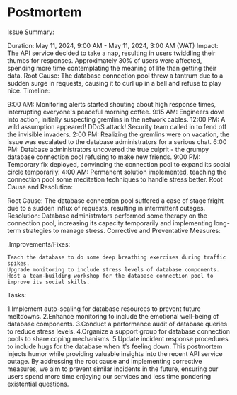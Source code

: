 # Postmortem
Issue Summary:

Duration: May 11, 2024, 9:00 AM - May 11, 2024, 3:00 AM (WAT)
Impact: The API service decided to take a nap, resulting in users twiddling their thumbs for responses. Approximately 30% of users were affected, spending more time contemplating the meaning of life than getting their data.
Root Cause: The database connection pool threw a tantrum due to a sudden surge in requests, causing it to curl up in a ball and refuse to play nice.
Timeline:

9:00 AM: Monitoring alerts started shouting about high response times, interrupting everyone's peaceful morning coffee.
9:15 AM: Engineers dove into action, initially suspecting gremlins in the network cables.
12:00 PM: A wild assumption appeared! DDoS attack! Security team called in to fend off the invisible invaders.
2:00 PM: Realizing the gremlins were on vacation, the issue was escalated to the database administrators for a serious chat.
6:00 PM: Database administrators uncovered the true culprit - the grumpy database connection pool refusing to make new friends.
9:00 PM: Temporary fix deployed, convincing the connection pool to expand its social circle temporarily.
4:00 AM: Permanent solution implemented, teaching the connection pool some meditation techniques to handle stress better.
Root Cause and Resolution:

Root Cause: The database connection pool suffered a case of stage fright due to a sudden influx of requests, resulting in intermittent outages.
Resolution: Database administrators performed some therapy on the connection pool, increasing its capacity temporarily and implementing long-term strategies to manage stress.
Corrective and Preventative Measures:

.Improvements/Fixes:

	Teach the database to do some deep breathing exercises during traffic spikes.
	Upgrade monitoring to include stress levels of database components.
	Host a team-building workshop for the database connection pool to improve its social skills.
Tasks:

1.Implement auto-scaling for database resources to prevent future meltdowns.
2.Enhance monitoring to include the emotional well-being of database components.
3.Conduct a performance audit of database queries to reduce stress levels.
4.Organize a support group for database connection pools to share coping mechanisms.
5.Update incident response procedures to include hugs for the database when it's feeling down.
This postmortem injects humor while providing valuable insights into the recent API service outage. By addressing the root cause and implementing corrective measures, we aim to prevent similar incidents in the future, ensuring our users spend more time enjoying our services and less time pondering existential questions.
